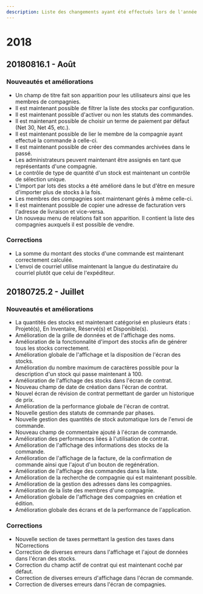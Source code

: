 ```yaml
---
description: Liste des changements ayant été effectués lors de l'année 2018.
---
```


# 2018

## 20180816.1 - Août

### Nouveautés et améliorations

* Un champ de titre fait son apparition pour les utilisateurs ainsi que les membres de compagnies.
* Il est maintenant possible de filtrer la liste des stocks par configuration.
* Il est maintenant possible d'activer ou non les statuts des commandes.
* Il est maintenant possible de choisir un terme de paiement par défaut \(Net 30, Net 45, etc.\).
* Il est maintenant possible de lier le membre de la compagnie ayant effectué la commande à celle-ci.
* Il est maintenant possible de créer des commandes archivées dans le passé.
* Les administrateurs peuvent maintenant être assignés en tant que représentants d'une compagnie.
* Le contrôle de type de quantité d'un stock est maintenant un contrôle de sélection unique.
* L'import par lots des stocks a été amélioré dans le but d'être en mesure d'importer plus de stocks à la fois.
* Les membres des compagnies sont maintenant gérés à même celle-ci.
* Il est maintenant possible de copier une adresse de facturation vers l'adresse de livraison et vice-versa.
* Un nouveau menu de relations fait son apparition. Il contient la liste des compagnies auxquels il est possible de vendre.

### Corrections

* La somme du montant des stocks d'une commande est maintenant correctement calculée.
* L'envoi de courriel utilise maintenant la langue du destinataire du courriel plutôt que celui de l'expéditeur.

## 20180725.2 - Juillet

### Nouveautés et améliorations

* La quantités des stocks est maintenant catégorisé en plusieurs états : Projeté\(s\), En Inventaire, Réservé\(s\) et Disponible\(s\).
* Amélioration de la grille de données et de l'affichage des noms.
* Amélioration de la fonctionnalité d'import des stocks afin de générer tous les stocks correctement.
* Amélioration globale de l'affichage et la disposition de l'écran des stocks.
* Amélioration du nombre maximum de caractères possible pour la description d'un stock qui passe maintenant à 100.
* Amélioration de l'affichage des stocks dans l'écran de contrat.
* Nouveau champ de date de création dans l'écran de contrat.
* Nouvel écran de révision de contrat permettant de garder un historique de prix.
* Amélioration de la performance globale de l'écran de contrat.
* Nouvelle gestion des statuts de commande par phases.
* Nouvelle gestion des quantités de stock automatique lors de l'envoi de commande.
* Nouveau champ de commentaire ajouté à l'écran de commande.
* Amélioration des performances liées à l'utilisation de contrat.
* Amélioration de l'affichage des informations des stocks de la commande.
* Amélioration de l'affichage de la facture, de la confirmation de commande ainsi que l'ajout d'un bouton de regénération.
* Amélioration de l'affichage des commandes dans la liste.
* Amélioration de la recherche de compagnie qui est maintenant possible.
* Amélioration de la gestion des adresses dans les compagnies.
* Amélioration de la liste des membres d'une compagnie.
* Amélioration globale de l'affichage des compagnies en création et édition.
* Amélioration globale des écrans et de la performance de l'application.

### Corrections

* Nouvelle section de taxes permettant la gestion des taxes dans NCorrections
* Correction de diverses erreurs dans l'affichage et l'ajout de données dans l'écran des stocks.
* Correction du champ actif de contrat qui est maintenant coché par défaut.
* Correction de diverses erreurs d'affichage dans l'écran de commande.
* Correction de diverses erreurs dans l'écran de compagnies.



